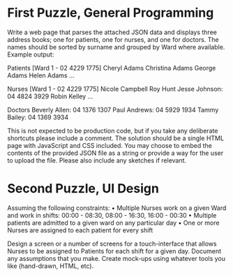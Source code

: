 # First Puzzle, General Programming

Write a web page that parses the attached JSON data and displays three address books; one for patients, one for nurses, and one for doctors. The names should be sorted by surname and grouped by Ward where available.
Example output:

Patients
[Ward 1 - 02 4229 1775]
 Cheryl Adams
 Christina Adams
 George Adams
 Helen Adams
...
 
Nurses
[Ward 1 - 02 4229 1775]
 Nicole Campbell
 Roy Hunt
 Jesse Johnson: 04 4824 3929
 Robin Kelley
...
 
Doctors
Beverly Allen: 04 1376 1307
Paul Andrews: 04 5929 1934
Tammy Bailey: 04 1369 3934

This is not expected to be production code, but if you take any deliberate shortcuts please include a comment. The solution should be a single HTML page with JavaScript and CSS included. You may choose to embed the contents of the provided JSON file as a string or provide a way for the user to upload the file. Please also include any sketches if relevant.

# Second Puzzle, UI Design

Assuming the following constraints:
	•  Multiple Nurses work on a given Ward and work in shifts: 00:00 - 08:30, 08:00 - 16:30, 16:00 - 00:30
	•  Multiple patients are admitted to a given ward on any particular day
	•  One or more Nurses are assigned to each patient for every shift

Design a screen or a number of screens for a touch-interface that allows Nurses to be assigned to Patients for each shift for a given day. Document any assumptions that you make. Create mock-ups using whatever tools you like (hand-drawn, HTML, etc).
